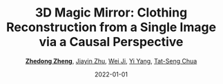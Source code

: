 ---
title: "3D Magic Mirror: Clothing Reconstruction from a Single Image via a Causal Perspective"
collection: publications
permalink: /publication/3D-Magic2022
date: 2022-01-01
doi: 
keywords:
venue: 'arXiv:2204.13096'
paperurl: 'https://zdzheng.xyz/files/3D_Recon.pdf'
code: 'https://github.com/layumi/3D-Magic-Mirror'
author: '<strong><a href="https://zdzheng.xyz/authors/Zhedong-Zheng" class="author">Zhedong Zheng</a></strong>, <a href="https://zdzheng.xyz/authors/Jiayin-Zhu" class="author">Jiayin Zhu</a>, <a href="https://zdzheng.xyz/authors/Wei-Ji" class="author">Wei Ji</a>, <a href="https://zdzheng.xyz/authors/Yi-Yang" class="author">Yi Yang</a>, <a href="https://zdzheng.xyz/authors/Tat-Seng-Chua" class="author">Tat-Seng Chua</a>'
citation: ' Zhedong Zheng,  Jiayin Zhu,  Wei Ji,  Yi Yang,  Tat-Seng Chua, &quot;3D Magic Mirror: Clothing Reconstruction from a Single Image via a Causal Perspective.&quot; arXiv:2204.13096, 2022.'
pub_year: '2022'
bib: >
    @inproceedings{zheng2020magic,  <br>    author = "Zheng, Zhedong and Zhu, Jiayin and Ji, Wei and Yang, Yi and Chua, Tat-Seng",  <br>    title = "3D Magic Mirror: Clothing Reconstruction from a Single Image via a Causal Perspective",  <br>    booktitle = "arXiv:2204.13096",  <br>    url = "https://zdzheng.xyz/files/3D\_Recon.pdf",  <br>    code = "https://github.com/layumi/3D-Magic-Mirror",  <br>    year = "2022"
    }

---